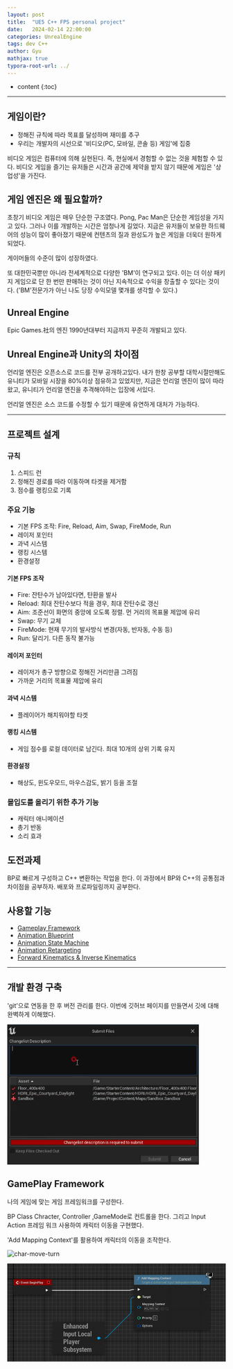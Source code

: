 ```yaml
---
layout: post
title:  "UE5 C++ FPS personal project"
date:   2024-02-14 22:00:00
categories: UnrealEngine
tags: dev C++
author: Gyu
mathjax: true
typora-root-url: ../
---
```


* content
{:toc}

---
## 게임이란?

- 정해진 규칙에 따라 목표를 달성하며 재미를 추구
- 우리는 개발자의 시선으로 '비디오(PC, 모바일, 콘솔 등) 게임'에 집중

비디오 게임은 컴퓨터에 의해 실현된다. 즉, 현실에서 경험할 수 없는 것을 체험할 수 있다.
비디오 게임을 즐기는 유저들은 시간과 공간에 제약을 받지 않기 때문에 게임은 '상업성'을 가진다.

## 게임 엔진은 왜 필요할까?

초창기 비디오 게임은 매우 단순한 구조였다. Pong, Pac Man은 단순한 게임성을 가지고 있다. 그러나 이를 개발하는 시간은 엄청나게 길었다. 지금은 유저들이 보유한 하드웨어의 성능이 많이 좋아졌기 때문에 컨텐츠의 질과 완성도가 높은 게임을 더욱더 원하게 되었다.

게이머들의 수준이 많이 성장하였다.

또 대한민국뿐만 아니라 전세계적으로 다양한 'BM'이 연구되고 있다. 이는 더 이상 패키지 게임으로 단 한 번만 판매하는 것이 아닌 지속적으로 수익을 창출할 수 있다는 것이다. ('BM'전문가가 아닌 나도 당장 수익모델 몇개를 생각할 수 있다.)

## Unreal Engine

Epic Games.社의 엔진 1990년대부터 지금까지 꾸준히 개발되고 있다.

## Unreal Engine과 Unity의 차이점

언리얼 엔진은 오픈소스로 코드를 전부 공개하고있다. 내가 한창 공부할 대학시절만해도 유니티가 모바일 시장을 80%이상 점유하고 있었지만, 지금은 언리얼 엔진이 많이 따라왔고, 유니티가 언리얼 엔진을 추격해야하는 입장에 서있다.

언리얼 엔진은 소스 코드를 수정할 수 있기 때문에 유연하게 대처가 가능하다.

---

## 프로젝트 설계

### 규칙

1. 스피드 런
2. 정해진 경로를 따라 이동하며 타겟을 제거함
3. 점수를 랭킹으로 기록

### 주요 기능

- 기본 FPS 조작: Fire, Reload, Aim, Swap, FireMode, Run
- 레이저 포인터
- 과녁 시스템
- 랭킹 시스템
- 환경설정

#### 기본 FPS 조작

- Fire: 잔탄수가 남아있다면, 탄환을 발사
- Reload: 최대 잔탄수보다 적을 경우, 최대 잔탄수로 갱신
- Aim: 조준선이 화면의 중앙에 오도록 정렬. 먼 거리의 목표물 제압에 유리
- Swap: 무기 교체
- FireMode: 현재 무기의 발사방식 변경(자동, 반자동, 수동 등)
- Run: 달리기. 다른 동작 불가능

#### 레이저 포인터

- 레이저가 총구 방향으로 정해진 거리만큼 그려짐
- 가까운 거리의 목표물 제압에 유리

#### 과녁 시스템

- 플레이어가 해치워야할 타겟

#### 랭킹 시스템

- 게임 점수를 로컬 데이터로 남긴다. 최대 10개의 상위 기록 유지

#### 환경설정

- 해상도, 윈도우모드, 마우스감도, 밝기 등을 조절

### 몰입도를 올리기 위한 추가 기능

- 캐릭터 애니메이션
- 총기 반동
- 소리 효과

## 도전과제

BP로 빠르게 구성하고 C++ 변환하는 작업을 한다. 이 과정에서 BP와 C++의 공통점과 차이점을 공부하자. 배포와 프로파일링까지 공부한다.

## 사용할 기능

- [Gameplay Framework](https://dev.epicgames.com/documentation/ko-kr/unreal-engine/gameplay-framework-in-unreal-engine?application_version=5.3)
- [Animation Blueprint](https://docs.unrealengine.com/4.27/ko/InteractiveExperiences/HowTo/CharacterMovement/Blueprints/AnimBlueprint_Walk/) 
- [Animation State Machine](https://dev.epicgames.com/documentation/ko-kr/unreal-engine/state-machines-in-unreal-engine?application_version=5.3)
- [Animation Retargeting](https://dev.epicgames.com/documentation/ko-kr/unreal-engine/animation-retargeting-in-unreal-engine?application_version=5.3)
- [Forward Kinematics & Inverse Kinematics](https://dev.epicgames.com/documentation/ko-kr/unreal-engine/using-kinematic-bodies-with-simulated-parents-in-unreal-engine?application_version=5.3)

---

## 개발 환경 구축

'git'으로 연동을 한 후 버전 관리를 한다. 이번에 깃허브 페이지를 만들면서 깃에 대해 완벽하게 이해했다.

![ue-git](/assets/images/2024-02-14-unrealengine-FPS-personal-project/ue-git.png)

## GamePlay Framework

나의 게임에 맞는 게임 프레임워크를 구성한다.

BP Class Chracter, Controller ,GameMode로 컨트롤을 한다. 그리고 Input Action 프레임 워크 사용하여 캐릭터 이동을 구현했다.

'Add Mapping Context'를 활용하여 캐릭터의 이동을 조작한다.

![char-move-turn](/assets/images/2024-02-14-unrealengine-FPS-personal-project/char-move-turn.gif)

<img src="/assets/images/2024-02-14-unrealengine-FPS-personal-project/image-20240608155351516.png" alt="image-20240608155351516" style="zoom:67%;" />
